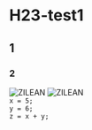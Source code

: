# H23-test1

## 1
### 2

<img src="https://cdn.lolalytics.com/generated/champion280px/zilean.jpg" alt="ZILEAN">
<img src="." alt="ZILEAN">

<code>
x = 5;
y = 6;
z = x + y;
</code>
